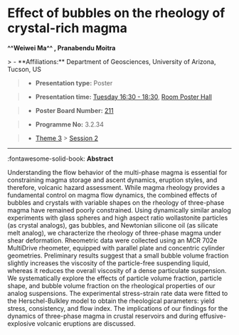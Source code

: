 # Effect of bubbles on the rheology of crystal-rich magma

**^^Weiwei Ma^^ , Pranabendu Moitra**

<!-- more -->> - **Affiliations:** Department of Geosciences, University of Arizona, Tucson, US

> - **Presentation type:** Poster

> - **Presentation time:** [Tuesday 16:30 - 18:30](../sessions_comparison.md#__tabbed_2_6), [Room Poster Hall](../maps_venue.md#__tabbed_1_1)

> - **Poster Board Number:** [211](../map_poster_boards.md#tuesday)

> - **Programme No:** 3.2.34

> - [Theme 3](../theme3.md) > [Session 2](../sessions/session-3-2.md)

--- 

:fontawesome-solid-book: **Abstract**

Understanding the flow behavior of the multi-phase magma is essential for constraining magma storage and ascent dynamics, eruption styles, and therefore, volcanic hazard assessment. While magma rheology provides a fundamental control on magma flow dynamics, the combined effects of bubbles and crystals with variable shapes on the rheology of three-phase magma have remained poorly constrained. Using dynamically similar analog experiments with glass spheres and high aspect ratio wollastonite particles (as crystal analogs), gas bubbles, and Newtonian silicone oil (as silicate melt analog), we characterize the rheology of three-phase magma under shear deformation. Rheometric data were collected using an MCR 702e MultiDrive rheometer, equipped with parallel plate and concentric cylinder geometries. Preliminary results suggest that a small bubble volume fraction slightly increases the viscosity of the particle-free suspending liquid, whereas it reduces the overall viscosity of a dense particulate suspension. We systematically explore the effects of particle volume fraction, particle shape, and bubble volume fraction on the rheological properties of our analog suspensions. The experimental stress-strain rate data were fitted to the Herschel-Bulkley model to obtain the rheological parameters: yield stress, consistency, and flow index. The implications of our findings for the dynamics of three-phase magma in crustal reservoirs and during effusive-explosive volcanic eruptions are discussed.

